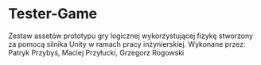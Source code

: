 # Tester-Game
Zestaw assetów prototypu gry logicznej wykorzystującej fizykę stworzony za pomocą silnika Unity w ramach pracy inżynierskiej.
Wykonane przez: Patryk Przybyś, Maciej Przyłucki, Grzegorz Rogowski
